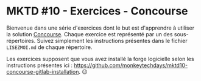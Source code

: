 MKTD #10 - Exercices - Concourse
===

Bienvenue dans une série d'exercices dont le but est d'apprendre à utiliser la solution [Concourse](https://concourse-ci.org/). Chaque exercice est représenté par un des sous-répertoires. Suivez simplement les instructions présentes dans le fichier `LISEZMOI.md` de chaque répertoire.

Les exercices supposent que vous avez installé la forge logicielle selon les instructions présentes ici : https://github.com/monkeytechdays/mktd10-concourse-gitlab-installation. :wink:
